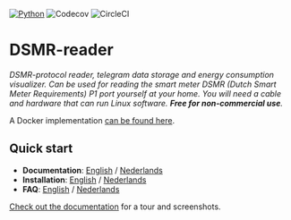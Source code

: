 [![Python](https://img.shields.io/badge/python-3.7%20|%203.8%20|%203.9-brightgreen.svg?style=for-the-badge)](https://devguide.python.org/#status-of-python-branches)
![Codecov](https://img.shields.io/codecov/c/gh/dsmrreader/dsmr-reader?style=for-the-badge)
![CircleCI](https://img.shields.io/circleci/build/gh/dsmrreader/dsmr-reader/v4?style=for-the-badge)


# DSMR-reader
*DSMR-protocol reader, telegram data storage and energy consumption visualizer. 
Can be used for reading the smart meter DSMR (Dutch Smart Meter Requirements) P1 port yourself at your home. 
You will need a cable and hardware that can run Linux software. 
**Free for non-commercial use**.*

A Docker implementation [can be found here](https://github.com/xirixiz/dsmr-reader-docker).

## Quick start
- **Documentation**: [English](https://dsmr-reader.readthedocs.io/en/v4/index.html) / [Nederlands](https://dsmr-reader.readthedocs.io/nl/v4/index.html)
- **Installation**: [English](https://dsmr-reader.readthedocs.io/en/v4/installation.html) / [Nederlands](https://dsmr-reader.readthedocs.io/nl/v4/installation.html)
- **FAQ**: [English](https://dsmr-reader.readthedocs.io/en/v4/faq.html) / [Nederlands](https://dsmr-reader.readthedocs.io/nl/v4/faq.html)

[Check out the documentation](https://dsmr-reader.readthedocs.io/en/v4/intro.html) for a tour and screenshots.
